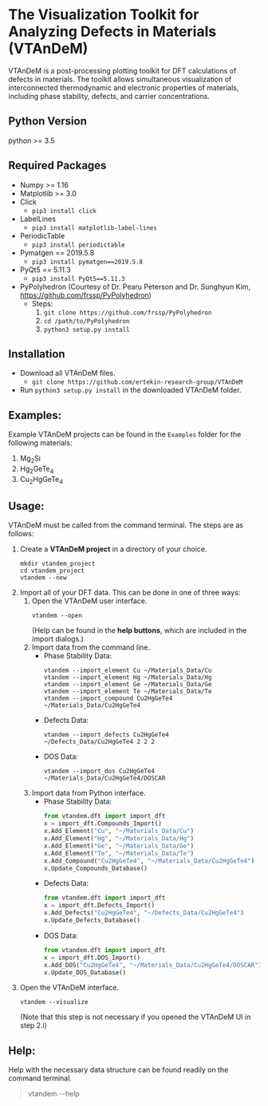 The Visualization Toolkit for Analyzing Defects in Materials (VTAnDeM)
======================================================================

VTAnDeM is a post-processing plotting toolkit for DFT calculations of defects in materials.
The toolkit allows simultaneous visualization of interconnected thermodynamic and electronic properties of materials, including phase stability, defects, and carrier concentrations.


Python Version
--------------
python >= 3.5


Required Packages
-----------------
- Numpy >= 1.16
- Matplotlib >= 3.0
- Click
	- `pip3 install click`
- LabelLines
	- `pip3 install matplotlib-label-lines`
- PeriodicTable
	- `pip3 install periodictable`
- Pymatgen == 2019.5.8
	- `pip3 install pymatgen==2019.5.8`
- PyQt5 == 5.11.3
	- `pip3 install PyQt5==5.11.3`
- PyPolyhedron (Courtesy of Dr. Pearu Peterson and Dr. Sunghyun Kim, https://github.com/frssp/PyPolyhedron)
	- Steps:
		1. `git clone https://github.com/frssp/PyPolyhedron`
		2. `cd /path/to/PyPolyhedron`
		3. `python3 setup.py install`


Installation
---------------
- Download all VTAnDeM files.
	- `git clone https://github.com/ertekin-research-group/VTAnDeM`
- Run `python3 setup.py install` in the downloaded VTAnDeM folder.


Examples:
---------
Example VTAnDeM projects can be found in the `Examples` folder for the following materials:
1. Mg<sub>2</sub>Si
2. Hg<sub>2</sub>GeTe<sub>4</sub>
3. Cu<sub>2</sub>HgGeTe<sub>4</sub>


Usage:
------
VTAnDeM must be called from the command terminal. The steps are as follows:
1. Create a **VTAnDeM project** in a directory of your choice.
	```
	mkdir vtandem_project
	cd vtandem_project
	vtandem --new
	```
2. Import all of your DFT data. This can be done in one of three ways:
	1. Open the VTAnDeM user interface.
		```
		vtandem --open
		```
		(Help can be found in the **help buttons**, which are included in the import dialogs.)
	2. Import data from the command line.
		- Phase Stability Data:
			```
			vtandem --import_element Cu ~/Materials_Data/Cu
			vtandem --import_element Hg ~/Materials_Data/Hg
			vtandem --import_element Ge ~/Materials_Data/Ge
			vtandem --import_element Te ~/Materials_Data/Te
			vtandem --import_compound Cu2HgGeTe4 ~/Materials_Data/Cu2HgGeTe4
			```
		- Defects Data:
			```
			vtandem --import_defects Cu2HgGeTe4 ~/Defects_Data/Cu2HgGeTe4 2 2 2
			```
		- DOS Data:
			```
			vtandem --import_dos Cu2HgGeTe4 ~/Materials_Data/Cu2HgGeTe4/DOSCAR
			```
	3. Import data from Python interface.
		- Phase Stability Data:
			```python
			from vtandem.dft import import_dft
			x = import_dft.Compounds_Import()
			x.Add_Element("Cu", "~/Materials_Data/Cu")
			x.Add_Element("Hg", "~/Materials_Data/Hg")
			x.Add_Element("Ge", "~/Materials_Data/Ge")
			x.Add_Element("Te", "~/Materials_Data/Te")
			x.Add_Compound("Cu2HgGeTe4", "~/Materials_Data/Cu2HgGeTe4")
			x.Update_Compounds_Database()
			```
		- Defects Data:
			```python
			from vtandem.dft import import_dft
			x = import_dft.Defects_Import()
			x.Add_Defects("Cu2HgGeTe4", "~/Defects_Data/Cu2HgGeTe4")
			x.Update_Defects_Database()
			```
		- DOS Data:
			```python
			from vtandem.dft import import_dft
			x = import_dft.DOS_Import()
			x.Add_DOS("Cu2HgGeTe4", "~/Materials_Data/Cu2HgGeTe4/DOSCAR")
			x.Update_DOS_Database()
			```
3. Open the VTAnDeM interface.
	```
	vtandem --visualize
	```
	(Note that this step is not necessary if you opened the VTAnDeM UI in step 2.i)


Help:
-----
Help with the necessary data structure can be found readily on the command terminal.

> vtandem --help

